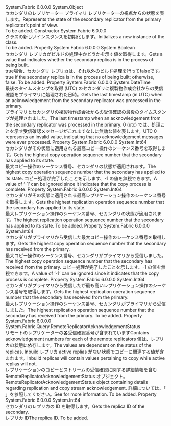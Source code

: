 <Type Name="RemoteReplicatorStatus" FullName="System.Fabric.Query.RemoteReplicatorStatus">
  <TypeSignature Language="C#" Value="public sealed class RemoteReplicatorStatus" />
  <TypeSignature Language="ILAsm" Value=".class public auto ansi sealed beforefieldinit RemoteReplicatorStatus extends System.Object" />
  <TypeSignature Language="DocId" Value="T:System.Fabric.Query.RemoteReplicatorStatus" />
  <TypeSignature Language="VB.NET" Value="Public NotInheritable Class RemoteReplicatorStatus" />
  <TypeSignature Language="F#" Value="type RemoteReplicatorStatus = class" />
  <AssemblyInfo>
    <AssemblyName>System.Fabric</AssemblyName>
    <AssemblyVersion>6.0.0.0</AssemblyVersion>
  </AssemblyInfo>
  <Base>
    <BaseTypeName>System.Object</BaseTypeName>
  </Base>
  <Interfaces />
  <Docs>
    <summary>
      <para><span data-ttu-id="0de51-101">セカンダリのレプリケーター プライマリ レプリケーターの視点からの状態を表します。</span><span class="sxs-lookup"><span data-stu-id="0de51-101">Represents the state of the secondary replicator from the primary replicator’s point of view.</span></span></para>
    </summary>
    <remarks>To be added.</remarks>
  </Docs>
  <Members>
    <Member MemberName=".ctor">
      <MemberSignature Language="C#" Value="public RemoteReplicatorStatus ();" />
      <MemberSignature Language="ILAsm" Value=".method public hidebysig specialname rtspecialname instance void .ctor() cil managed" />
      <MemberSignature Language="DocId" Value="M:System.Fabric.Query.RemoteReplicatorStatus.#ctor" />
      <MemberSignature Language="VB.NET" Value="Public Sub New ()" />
      <MemberType>Constructor</MemberType>
      <AssemblyInfo>
        <AssemblyName>System.Fabric</AssemblyName>
        <AssemblyVersion>6.0.0.0</AssemblyVersion>
      </AssemblyInfo>
      <Parameters />
      <Docs>
        <summary>
          <para><span data-ttu-id="0de51-102"><see cref="T:System.Fabric.Query.RemoteReplicatorStatus" /> クラスの新しいインスタンスを初期化します。</span><span class="sxs-lookup"><span data-stu-id="0de51-102">Initializes a new instance of the <see cref="T:System.Fabric.Query.RemoteReplicatorStatus" /> class.</span></span></para>
        </summary>
        <remarks>To be added.</remarks>
      </Docs>
    </Member>
    <Member MemberName="IsInBuild">
      <MemberSignature Language="C#" Value="public bool IsInBuild { get; }" />
      <MemberSignature Language="ILAsm" Value=".property instance bool IsInBuild" />
      <MemberSignature Language="DocId" Value="P:System.Fabric.Query.RemoteReplicatorStatus.IsInBuild" />
      <MemberSignature Language="VB.NET" Value="Public ReadOnly Property IsInBuild As Boolean" />
      <MemberSignature Language="F#" Value="member this.IsInBuild : bool" Usage="System.Fabric.Query.RemoteReplicatorStatus.IsInBuild" />
      <MemberType>Property</MemberType>
      <AssemblyInfo>
        <AssemblyName>System.Fabric</AssemblyName>
        <AssemblyVersion>6.0.0.0</AssemblyVersion>
      </AssemblyInfo>
      <ReturnValue>
        <ReturnType>System.Boolean</ReturnType>
      </ReturnValue>
      <Docs>
        <summary>
          <para><span data-ttu-id="0de51-103">セカンダリ レプリカがビルドの処理中かどうかを示す値を取得します。</span><span class="sxs-lookup"><span data-stu-id="0de51-103">Gets a value that indicates whether the secondary replica is in the process of being built.</span></span></para>
        </summary>
        <value>
          <para>
            <span data-ttu-id="0de51-104"><languageKeyword>true</languageKeyword>場合、セカンダリ レプリカは、それ以外のビルド処理を行って<languageKeyword>false</languageKeyword>です。</span><span class="sxs-lookup"><span data-stu-id="0de51-104"><languageKeyword>true</languageKeyword> if the secondary replica is in the process of being built; otherwise, <languageKeyword>false</languageKeyword>.</span></span></para>
        </value>
        <remarks>To be added.</remarks>
      </Docs>
    </Member>
    <Member MemberName="LastAcknowledgementProcessedTimeUtc">
      <MemberSignature Language="C#" Value="public DateTime LastAcknowledgementProcessedTimeUtc { get; }" />
      <MemberSignature Language="ILAsm" Value=".property instance valuetype System.DateTime LastAcknowledgementProcessedTimeUtc" />
      <MemberSignature Language="DocId" Value="P:System.Fabric.Query.RemoteReplicatorStatus.LastAcknowledgementProcessedTimeUtc" />
      <MemberSignature Language="VB.NET" Value="Public ReadOnly Property LastAcknowledgementProcessedTimeUtc As DateTime" />
      <MemberSignature Language="F#" Value="member this.LastAcknowledgementProcessedTimeUtc : DateTime" Usage="System.Fabric.Query.RemoteReplicatorStatus.LastAcknowledgementProcessedTimeUtc" />
      <MemberType>Property</MemberType>
      <AssemblyInfo>
        <AssemblyName>System.Fabric</AssemblyName>
        <AssemblyVersion>6.0.0.0</AssemblyVersion>
      </AssemblyInfo>
      <ReturnValue>
        <ReturnType>System.DateTime</ReturnType>
      </ReturnValue>
      <Docs>
        <summary>
          <para><span data-ttu-id="0de51-105">最後のタイムスタンプを取得 (UTC) のセカンダリに複製物作成会社からの受信確認をプライマリに処理された日時。</span><span class="sxs-lookup"><span data-stu-id="0de51-105">Gets the last timestamp (in UTC) when an acknowledgement from the secondary replicator was processed in the primary.</span></span></para>
        </summary>
        <value>
          <para><span data-ttu-id="0de51-106">プライマリとセカンダリの複製物作成会社からの受信確認の最後のタイムスタンプが処理されました。</span><span class="sxs-lookup"><span data-stu-id="0de51-106">The last timestamp when an acknowledgement from the secondary replicator was processed in the primary.</span></span></para>
        </value>
        <remarks>
          <para><span data-ttu-id="0de51-107">0 (utc) では、処理ことを示す受信確認メッセージがこれまでなしに無効な値を表します。</span><span class="sxs-lookup"><span data-stu-id="0de51-107">UTC 0 represents an invalid value, indicating that no acknowledgement messages were ever processed.</span></span></para>
        </remarks>
      </Docs>
    </Member>
    <Member MemberName="LastAppliedCopySequenceNumber">
      <MemberSignature Language="C#" Value="public long LastAppliedCopySequenceNumber { get; }" />
      <MemberSignature Language="ILAsm" Value=".property instance int64 LastAppliedCopySequenceNumber" />
      <MemberSignature Language="DocId" Value="P:System.Fabric.Query.RemoteReplicatorStatus.LastAppliedCopySequenceNumber" />
      <MemberSignature Language="VB.NET" Value="Public ReadOnly Property LastAppliedCopySequenceNumber As Long" />
      <MemberSignature Language="F#" Value="member this.LastAppliedCopySequenceNumber : int64" Usage="System.Fabric.Query.RemoteReplicatorStatus.LastAppliedCopySequenceNumber" />
      <MemberType>Property</MemberType>
      <AssemblyInfo>
        <AssemblyName>System.Fabric</AssemblyName>
        <AssemblyVersion>6.0.0.0</AssemblyVersion>
      </AssemblyInfo>
      <ReturnValue>
        <ReturnType>System.Int64</ReturnType>
      </ReturnValue>
      <Docs>
        <summary>
          <para><span data-ttu-id="0de51-108">セカンダリがその状態に適用される最高コピー操作のシーケンス番号を取得します。</span><span class="sxs-lookup"><span data-stu-id="0de51-108">Gets the highest copy operation sequence number that the secondary has applied to its state.</span></span></para>
        </summary>
        <value>
          <para><span data-ttu-id="0de51-109">最大コピー操作のシーケンス番号、セカンダリの状態が適用されます。</span><span class="sxs-lookup"><span data-stu-id="0de51-109">The highest copy operation sequence number that the secondary has applied to its state.</span></span></para>
        </value>
        <remarks>
          <para><span data-ttu-id="0de51-110">コピー処理が完了したことを示します、-1 の値を無視できます。</span><span class="sxs-lookup"><span data-stu-id="0de51-110">A value of ‘-1’ can be ignored since it indicates that the copy process is complete.</span></span></para>
        </remarks>
      </Docs>
    </Member>
    <Member MemberName="LastAppliedReplicationSequenceNumber">
      <MemberSignature Language="C#" Value="public long LastAppliedReplicationSequenceNumber { get; }" />
      <MemberSignature Language="ILAsm" Value=".property instance int64 LastAppliedReplicationSequenceNumber" />
      <MemberSignature Language="DocId" Value="P:System.Fabric.Query.RemoteReplicatorStatus.LastAppliedReplicationSequenceNumber" />
      <MemberSignature Language="VB.NET" Value="Public ReadOnly Property LastAppliedReplicationSequenceNumber As Long" />
      <MemberSignature Language="F#" Value="member this.LastAppliedReplicationSequenceNumber : int64" Usage="System.Fabric.Query.RemoteReplicatorStatus.LastAppliedReplicationSequenceNumber" />
      <MemberType>Property</MemberType>
      <AssemblyInfo>
        <AssemblyName>System.Fabric</AssemblyName>
        <AssemblyVersion>6.0.0.0</AssemblyVersion>
      </AssemblyInfo>
      <ReturnValue>
        <ReturnType>System.Int64</ReturnType>
      </ReturnValue>
      <Docs>
        <summary>
          <para><span data-ttu-id="0de51-111">セカンダリがその状態に適用される最高レプリケーション操作のシーケンス番号を取得します。</span><span class="sxs-lookup"><span data-stu-id="0de51-111">Gets the highest replication operation sequence number that the secondary has applied to its state.</span></span></para>
        </summary>
        <value>
          <para><span data-ttu-id="0de51-112">最大レプリケーション操作のシーケンス番号、セカンダリの状態が適用されます。</span><span class="sxs-lookup"><span data-stu-id="0de51-112">The highest replication operation sequence number that the secondary has applied to its state.</span></span></para>
        </value>
        <remarks>To be added.</remarks>
      </Docs>
    </Member>
    <Member MemberName="LastReceivedCopySequenceNumber">
      <MemberSignature Language="C#" Value="public long LastReceivedCopySequenceNumber { get; }" />
      <MemberSignature Language="ILAsm" Value=".property instance int64 LastReceivedCopySequenceNumber" />
      <MemberSignature Language="DocId" Value="P:System.Fabric.Query.RemoteReplicatorStatus.LastReceivedCopySequenceNumber" />
      <MemberSignature Language="VB.NET" Value="Public ReadOnly Property LastReceivedCopySequenceNumber As Long" />
      <MemberSignature Language="F#" Value="member this.LastReceivedCopySequenceNumber : int64" Usage="System.Fabric.Query.RemoteReplicatorStatus.LastReceivedCopySequenceNumber" />
      <MemberType>Property</MemberType>
      <AssemblyInfo>
        <AssemblyName>System.Fabric</AssemblyName>
        <AssemblyVersion>6.0.0.0</AssemblyVersion>
      </AssemblyInfo>
      <ReturnValue>
        <ReturnType>System.Int64</ReturnType>
      </ReturnValue>
      <Docs>
        <summary>
          <para><span data-ttu-id="0de51-113">セカンダリがプライマリから受信した最大コピー操作のシーケンス番号を取得します。</span><span class="sxs-lookup"><span data-stu-id="0de51-113">Gets the highest copy operation sequence number that the secondary has received from the primary.</span></span></para>
        </summary>
        <value>
          <para><span data-ttu-id="0de51-114">最大コピー操作のシーケンス番号、セカンダリがプライマリから受信しました。</span><span class="sxs-lookup"><span data-stu-id="0de51-114">The highest copy operation sequence number that the secondary has received from the primary.</span></span></para>
        </value>
        <remarks>
          <para><span data-ttu-id="0de51-115">コピー処理が完了したことを示します、-1 の値を無視できます。</span><span class="sxs-lookup"><span data-stu-id="0de51-115">A value of ‘-1’ can be ignored since it indicates that the copy process is complete.</span></span></para>
        </remarks>
      </Docs>
    </Member>
    <Member MemberName="LastReceivedReplicationSequenceNumber">
      <MemberSignature Language="C#" Value="public long LastReceivedReplicationSequenceNumber { get; }" />
      <MemberSignature Language="ILAsm" Value=".property instance int64 LastReceivedReplicationSequenceNumber" />
      <MemberSignature Language="DocId" Value="P:System.Fabric.Query.RemoteReplicatorStatus.LastReceivedReplicationSequenceNumber" />
      <MemberSignature Language="VB.NET" Value="Public ReadOnly Property LastReceivedReplicationSequenceNumber As Long" />
      <MemberSignature Language="F#" Value="member this.LastReceivedReplicationSequenceNumber : int64" Usage="System.Fabric.Query.RemoteReplicatorStatus.LastReceivedReplicationSequenceNumber" />
      <MemberType>Property</MemberType>
      <AssemblyInfo>
        <AssemblyName>System.Fabric</AssemblyName>
        <AssemblyVersion>6.0.0.0</AssemblyVersion>
      </AssemblyInfo>
      <ReturnValue>
        <ReturnType>System.Int64</ReturnType>
      </ReturnValue>
      <Docs>
        <summary>
          <para><span data-ttu-id="0de51-116">セカンダリがプライマリから受信したが最も高いレプリケーション操作のシーケンス番号を取得します。</span><span class="sxs-lookup"><span data-stu-id="0de51-116">Gets the highest replication operation sequence number that the secondary has received from the primary.</span></span></para>
        </summary>
        <value>
          <para><span data-ttu-id="0de51-117">最大レプリケーション操作のシーケンス番号、セカンダリがプライマリから受信しました。</span><span class="sxs-lookup"><span data-stu-id="0de51-117">The highest replication operation sequence number that the secondary has received from the primary.</span></span></para>
        </value>
        <remarks>To be added.</remarks>
      </Docs>
    </Member>
    <Member MemberName="RemoteReplicatorAcknowledgementStatus">
      <MemberSignature Language="C#" Value="public System.Fabric.Query.RemoteReplicatorAcknowledgementStatus RemoteReplicatorAcknowledgementStatus { get; }" />
      <MemberSignature Language="ILAsm" Value=".property instance class System.Fabric.Query.RemoteReplicatorAcknowledgementStatus RemoteReplicatorAcknowledgementStatus" />
      <MemberSignature Language="DocId" Value="P:System.Fabric.Query.RemoteReplicatorStatus.RemoteReplicatorAcknowledgementStatus" />
      <MemberSignature Language="VB.NET" Value="Public ReadOnly Property RemoteReplicatorAcknowledgementStatus As RemoteReplicatorAcknowledgementStatus" />
      <MemberSignature Language="F#" Value="member this.RemoteReplicatorAcknowledgementStatus : System.Fabric.Query.RemoteReplicatorAcknowledgementStatus" Usage="System.Fabric.Query.RemoteReplicatorStatus.RemoteReplicatorAcknowledgementStatus" />
      <MemberType>Property</MemberType>
      <AssemblyInfo>
        <AssemblyName>System.Fabric</AssemblyName>
        <AssemblyVersion>6.0.0.0</AssemblyVersion>
      </AssemblyInfo>
      <ReturnValue>
        <ReturnType>System.Fabric.Query.RemoteReplicatorAcknowledgementStatus</ReturnType>
      </ReturnValue>
      <Docs>
        <summary>
          <para><span data-ttu-id="0de51-118">リモートのレプリケーターの各受信確認番号が含まれています</span><span class="sxs-lookup"><span data-stu-id="0de51-118">Contains acknowledgement numbers for each of the remote replicators</span></span></para>
          <para><span data-ttu-id="0de51-119">値は、レプリカの状態に依存します。</span><span class="sxs-lookup"><span data-stu-id="0de51-119">The values are dependent on the status of the replicas.</span></span> <span data-ttu-id="0de51-120">Inbuild レプリカ active replias がない状態でコピーに関連する値が含まれます。</span><span class="sxs-lookup"><span data-stu-id="0de51-120">Inbuild replicas will contain values pertaining to copy while active replias will not.</span></span></para>
        </summary>
        <value>
          <para><span data-ttu-id="0de51-121">レプリケーションのコピーとストリームの受信確認に関する詳細情報を含む RemoteReplicatorAcknowledgementStatus オブジェクト。</span><span class="sxs-lookup"><span data-stu-id="0de51-121">RemoteReplicatorAcknowledgementStatus object containing details regarding replication and copy stream acknowledgement.</span></span> <span data-ttu-id="0de51-122">詳細については、「 <see cref="T:System.Fabric.Query.RemoteReplicatorAcknowledgementStatus" /> 」を参照してください。</span><span class="sxs-lookup"><span data-stu-id="0de51-122">See <see cref="T:System.Fabric.Query.RemoteReplicatorAcknowledgementStatus" /> for more information.</span></span> </para>
        </value>
        <remarks>To be added.</remarks>
      </Docs>
    </Member>
    <Member MemberName="ReplicaId">
      <MemberSignature Language="C#" Value="public long ReplicaId { get; }" />
      <MemberSignature Language="ILAsm" Value=".property instance int64 ReplicaId" />
      <MemberSignature Language="DocId" Value="P:System.Fabric.Query.RemoteReplicatorStatus.ReplicaId" />
      <MemberSignature Language="VB.NET" Value="Public ReadOnly Property ReplicaId As Long" />
      <MemberSignature Language="F#" Value="member this.ReplicaId : int64" Usage="System.Fabric.Query.RemoteReplicatorStatus.ReplicaId" />
      <MemberType>Property</MemberType>
      <AssemblyInfo>
        <AssemblyName>System.Fabric</AssemblyName>
        <AssemblyVersion>6.0.0.0</AssemblyVersion>
      </AssemblyInfo>
      <ReturnValue>
        <ReturnType>System.Int64</ReturnType>
      </ReturnValue>
      <Docs>
        <summary>
          <para><span data-ttu-id="0de51-123">セカンダリのレプリカの ID を取得します。</span><span class="sxs-lookup"><span data-stu-id="0de51-123">Gets the replica ID of the secondary.</span></span></para>
        </summary>
        <value>
          <para><span data-ttu-id="0de51-124">レプリカ ID</span><span class="sxs-lookup"><span data-stu-id="0de51-124">The replica ID.</span></span></para>
        </value>
        <remarks>To be added.</remarks>
      </Docs>
    </Member>
  </Members>
</Type>